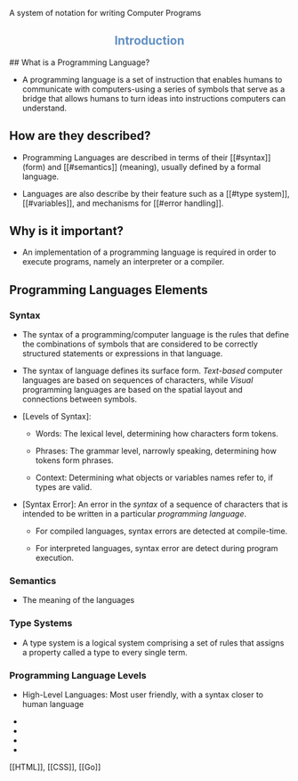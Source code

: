 A system of notation for writing Computer Programs

<h2 style="color:#6290C3"><center> Introduction </center></h2>
## What is a Programming Language?

- A programming language is a set of instruction that enables humans to communicate with computers-using a series of symbols that serve as a bridge that allows humans to turn ideas into instructions computers can understand.

## How are they described?

- Programming Languages are described in terms of their [[#syntax]] (form) and [[#semantics]] (meaning), usually defined by a formal language.
	
- Languages are also describe by their feature such as a [[#type system]], [[#variables]], and mechanisms for [[#error handling]].

## Why is it important?

- An implementation of a programming language is required in order to execute programs, namely an interpreter or a compiler.

## Programming Languages Elements

### Syntax

- The syntax of a programming/computer language is the rules that define the combinations of symbols that are considered to be correctly structured statements or expressions in that language.
	
- The syntax of language defines its surface form. *Text-based* computer languages are based on sequences of characters, while *Visual* programming languages are based on the spatial layout and connections between symbols.
	
- [Levels of Syntax]:
	
	- Words: The lexical level, determining how characters form tokens.
		
	- Phrases: The grammar level, narrowly speaking, determining how tokens form phrases.
		
	- Context: Determining what objects or variables names refer to, if types are valid.
	
- [Syntax Error]: An error in the *syntax* of a sequence of characters that is intended to be written in a particular *programming language*.
	
	- For compiled languages, syntax errors are detected at compile-time.
		
	- For interpreted languages, syntax error are detect during program execution.

### Semantics

- The meaning of the languages

### Type Systems

- A type system is a logical system comprising a set of rules that assigns a property called a type to every single term.

### Programming Language Levels

- High-Level Languages: Most user friendly, with a syntax closer to human language
	
	
- 
	
	
- 
	
	
- 
	
	
- 
[[HTML]], [[CSS]], [[Go]]